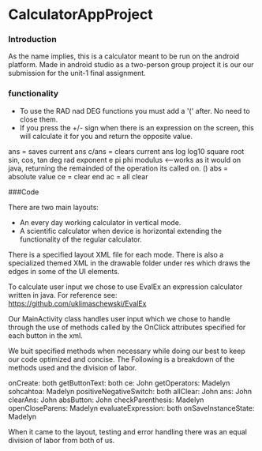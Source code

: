 # CalculatorAppProject

### Introduction

As the name implies, this  is a calculator meant to be run on the android platform. Made in android studio as a two-person group project it is our our submission for the unit-1 final assignment. 

### functionality

- To use the RAD nad DEG functions you must add a '(' after. No need to close them.
- If you press the +/- sign when there is an expression on the screen, this will calculate it for you and return the opposite value. 

ans = saves current ans
c/ans = clears current ans
log 
log10
square root
sin, cos, tan
deg
rad
exponent
e
pi
phi
modulus <--works as it would on java, returning the remainded of the operation its called on. 
()
abs = absolute value
ce = clear end
ac = all clear

###Code

There are two main layouts:

- An every day working calculator in vertical mode.
- A scientific calculator when device is horizontal extending the functionality of the regular calculator.

 There is a specified layout XML file for each mode. There is also a specialized themed XML in the drawable folder under res which draws the edges in some of the UI elements. 
 
 To calculate user input we chose to use EvalEx an expression calculator written in java.
 For reference see: https://github.com/uklimaschewski/EvalEx
 
 Our MainActivity class handles user input which we chose to handle through the use of methods called by the OnClick attributes specified for each button in the xml. 
 
 We buit specified methods when necessary while doing our best to keep our code optimized and concise. The Following is a breakdown of the methods used and the division of labor. 
 
 onCreate: both
 getButtonText: both
 ce: John
 getOperators: Madelyn
 sohcahtoa: Madelyn
 positiveNegativeSwitch: both
 allClear: John
 ans: John
 clearAns: John
 absButton: John
 checkParenthesis: Madelyn
 openCloseParens: Madelyn
 evaluateExpression: both
 onSaveInstanceState: Madelyn
 
 When it came to the layout, testing and error handling there was an equal division of labor from both of us. 

